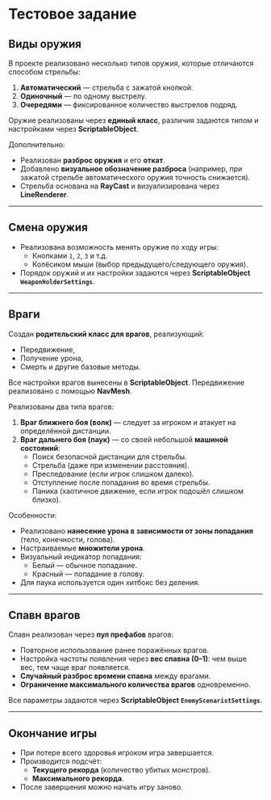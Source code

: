# Тестовое задание

## **Виды оружия**
В проекте реализовано несколько типов оружия, которые отличаются способом стрельбы:  
1. **Автоматический** — стрельба с зажатой кнопкой.  
2. **Одиночный** — по одному выстрелу.  
3. **Очередями** — фиксированное количество выстрелов подряд.  

Оружие реализованы через **единый класс**, различия задаются типом и настройками через **ScriptableObject**.  

Дополнительно:  
- Реализован **разброс оружия** и его **откат**.  
- Добавлено **визуальное обозначение разброса** (например, при зажатой стрельбе автоматического оружия точность снижается).  
- Стрельба основана на **RayCast** и визуализирована через **LineRenderer**.  

---

## **Смена оружия**
- Реализована возможность менять оружие по ходу игры:  
  - Кнопками `1`, `2`, `3` и т.д.  
  - Колёсиком мыши (выбор предыдущего/следующего оружия).  
- Порядок оружий и их настройки задаются через **ScriptableObject `WeaponHolderSettings`**.  

---

## **Враги**
Создан **родительский класс для врагов**, реализующий:  
- Передвижение,  
- Получение урона,  
- Смерть и другие базовые методы.  

Все настройки врагов вынесены в **ScriptableObject**. Передвижение реализовано с помощью **NavMesh**.  

Реализованы два типа врагов:  
1. **Враг ближнего боя (волк)** — следует за игроком и атакует на определённой дистанции.  
2. **Враг дальнего боя (паук)** — со своей небольшой **машиной состояний**:  
   - Поиск безопасной дистанции для стрельбы.  
   - Стрельба (даже при изменении расстояния).  
   - Преследование (если игрок слишком далеко).  
   - Отступление после попадания во время стрельбы.  
   - Паника (хаотичное движение, если игрок подошёл слишком близко).  

Особенности:  
- Реализовано **нанесение урона в зависимости от зоны попадания** (тело, конечности, голова).  
- Настраиваемые **множители урона**.  
- Визуальный индикатор попадания:  
  - Белый — обычное попадание.  
  - Красный — попадание в голову.  
- Для паука используется один хитбокс без деления.  

---

## **Спавн врагов**
Спавн реализован через **пул префабов** врагов:  
- Повторное использование ранее поражённых врагов.  
- Настройка частоты появления через **вес спавна (0–1)**: чем выше вес, тем чаще враг появляется.  
- **Случайный разброс времени спавна** между врагами.  
- **Ограничение максимального количества врагов** одновременно.  

Все параметры задаются через **ScriptableObject `EnemyScenaristSettings`**.  

---

## **Окончание игры**
- При потере всего здоровья игроком игра завершается.  
- Производится подсчёт:  
  - **Текущего рекорда** (количество убитых монстров).  
  - **Максимального рекорда**.  
- После завершения можно начать игру заново.  
